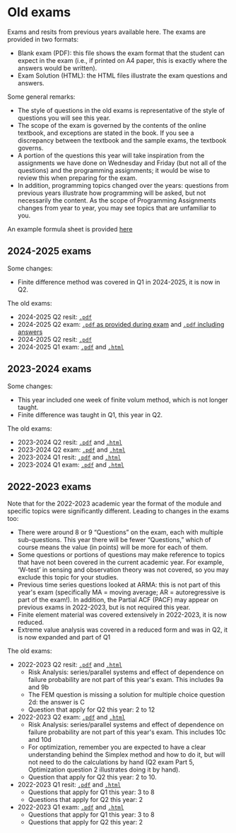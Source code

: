 # Old exams

Exams and resits from previous years available here. The exams are provided in two formats:

- Blank exam (PDF): this file shows the exam format that the student can expect in the exam (i.e., if printed on A4 paper, this is exactly where the answers would be written).
- Exam Solution (HTML): the HTML files illustrate the exam questions and answers.

Some general remarks:
- The style of questions in the old exams is representative of the style of questions you will see this year.
- The scope of the exam is governed by the contents of the online textbook, and exceptions are stated in the book. If you see a discrepancy between the textbook and the sample exams, the textbook governs.
- A portion of the questions this year will take inspiration from the assignments we have done on Wednesday and Friday (but not all of the questions) and the programming assignments; it would be wise to review this when preparing for the exam.
- In addition, programming topics changed over the years: questions from previous years illustrate how programming will be asked, but not necessarily the content. As the scope of Programming Assignments changes from year to year, you may see topics that are unfamiliar to you.

An example formula sheet is provided [here](https://archive.mude.citg.tudelft.nl/2024/files/Exams/Sample_Formula_Sheet.pdf)

## 2024-2025 exams

Some changes:
- Finite difference method was covered in Q1 in 2024-2025, it is now in Q2.

The old exams:
- 2024-2025 Q2 resit: [`.pdf`](https://files.mude.citg.tudelft.nl/2024-2025_Q2_R.pdf)
- 2024-2025 Q2 exam: [`.pdf` as provided during exam](https://files.mude.citg.tudelft.nl/2024-2025_Q2.pdf) and [`.pdf` including answers](https://archive.mude.citg.tudelft.nl/2024/files/Exams/24_Q2.pdf)
- 2024-2025 Q2 resit: [`.pdf`](https://files.mude.citg.tudelft.nl/2024-2025_Q1_R.pdf)
- 2024-2025 Q1 exam: [`.pdf`](https://archive.mude.citg.tudelft.nl/2024/files/Exams/24_Q2.pdf) and [`.html`](https://archive.mude.citg.tudelft.nl/2024/files/Exams/24_Q1.html)

## 2023-2024 exams

Some changes:
- This year included one week of finite volum method, which is not longer taught.
- Finite difference was taught in Q1, this year in Q2.

The old exams:
- 2023-2024 Q2 resit: [`.pdf`](https://archive.mude.citg.tudelft.nl/2024/files/Exams/23_Q2_resit.pdf) and [`.html`](https://archive.mude.citg.tudelft.nl/2024/files/Exams/23_Q2_resit.html)
- 2023-2024 Q2 exam: [`.pdf`](https://archive.mude.citg.tudelft.nl/2024/files/Exams/23_Q2.pdf) and [`.html`](https://archive.mude.citg.tudelft.nl/2024/files/Exams/23_Q2.html)
- 2023-2024 Q1 resit: [`.pdf`](https://archive.mude.citg.tudelft.nl/2024/files/Exams/23_Q1_resit.pdf) and [`.html`](https://archive.mude.citg.tudelft.nl/2024/files/Exams/23_Q1_resit.html)
- 2023-2024 Q1 exam: [`.pdf`](https://archive.mude.citg.tudelft.nl/2024/files/Exams/23_Q1.pdf) and [`.html`](https://archive.mude.citg.tudelft.nl/2024/files/Exams/23_Q1.html)

## 2022-2023 exams

Note that for the 2022-2023 academic year the format of the module and specific topics were significantly different. Leading to changes in the exams too:

- There were around 8 or 9 “Questions” on the exam, each with multiple sub-questions. This year there will be fewer “Questions,” which of course means the value (in points) will be more for each of them.
- Some questions or portions of questions may make reference to topics that have not been covered in the current academic year. For example, ‘W-test’ in sensing and observation theory was not covered, so you may exclude this topic for your studies.
- Previous time series questions looked at ARMA: this is not part of this year's exam (specifically MA = moving average; AR = autoregressive is part of the exam!). In addition, the Partial ACF (PACF) may appear on previous exams in 2022-2023, but is not required this year.
- Finite element material was covered extensively in 2022-2023, it is now reduced.
- Extreme value analysis was covered in a reduced form and was in Q2, it is now expanded and part of Q1

The old exams:
- 2022-2023 Q2 resit: [`.pdf`](https://archive.mude.citg.tudelft.nl/2024/files/Exams/22_Q2_resit.pdf) and [`.html`](https://archive.mude.citg.tudelft.nl/2024/files/Exams/22_Q2_resit.html)
  - Risk Analysis: series/parallel systems and effect of dependence on failure probability are not part of this year's exam. This includes 9a and 9b
  - The FEM question is missing a solution for multiple choice question 2d: the answer is C
  - Question that apply for Q2 this year: 2 to 12
- 2022-2023 Q2 exam: [`.pdf`](https://archive.mude.citg.tudelft.nl/2024/files/Exams/22_Q2.pdf) and [`.html`](https://archive.mude.citg.tudelft.nl/2024/files/Exams/22_Q2.html)
  - Risk Analysis: series/parallel systems and effect of dependence on failure probability are not part of this year's exam. This includes 10c and 10d
  - For optimization, remember you are expected to have a clear understanding behind the Simplex method and how to do it, but will not need to do the calculations by hand (Q2 exam Part 5, Optimization question 2 illustrates doing it by hand).
  - Question that apply for Q2 this year: 2 to 10.
- 2022-2023 Q1 resit: [`.pdf`](https://archive.mude.citg.tudelft.nl/2024/files/Exams/22_Q1_resit.pdf) and [`.html`](https://archive.mude.citg.tudelft.nl/2024/files/Exams/22_Q1_resit.html)
  - Questions that apply for Q1 this year: 3 to 8
  - Questions that apply for Q2 this year: 2
- 2022-2023 Q1 exam: [`.pdf`](https://archive.mude.citg.tudelft.nl/2024/files/Exams/22_Q1.pdf) and [`.html`](https://archive.mude.citg.tudelft.nl/2024/files/Exams/22_Q1.html)
  - Questions that apply for Q1 this year: 3 to 8
  - Questions that apply for Q2 this year: 2